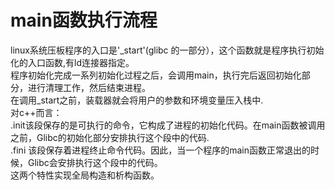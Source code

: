 # main函数执行流程  
linux系统压板程序的入口是'_start'(glibc 的一部分），这个函数就是程序执行初始化的入口函数,有ld连接器指定。  
程序初始化完成一系列初始化过程之后，会调用main，执行完后返回初始化部分，进行清理工作，然后结束进程。  
在调用_start之前，装载器就会将用户的参数和环境变量压入栈中.  
对c++而言：  
.init该段保存的是可执行的命令，它构成了进程的初始化代码。在main函数被调用之前，Glibc的初始化部分安排执行这个段中的代码.  
.fini 该段保存着进程终止命令代码。因此，当一个程序的main函数正常退出的时候，Glibc会安排执行这个段中的代码。  
这两个特性实现全局构造和析构函数。  

